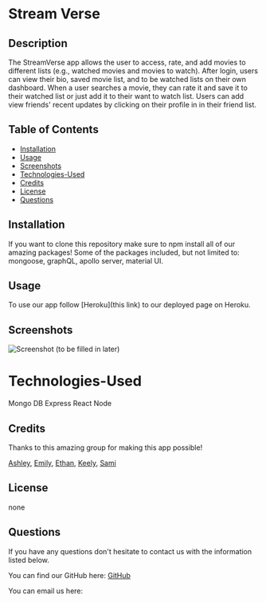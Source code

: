 # Stream Verse

## Description

The StreamVerse app allows the user to access, rate, and add movies to different lists (e.g., watched movies and movies to watch). After login, users can view their bio, saved movie list, and to be watched lists on their own dashboard. When a user searches a movie, they can rate it and save it to their watched list or just add it to their want to watch list. Users can add view friends' recent updates by clicking on their profile in in their friend list. 

## Table of Contents
* [Installation](#installation)
* [Usage](#usage)
* [Screenshots](#screenshots)
* [Technologies-Used](#technologies-used)
* [Credits](#credits)
* [License](#license)
* [Questions](#questions)

## Installation

If you want to clone this repository make sure to npm install all of our amazing packages! Some of the packages included, but not limited to: mongoose, graphQL, apollo server, material UI.

## Usage

To use our app follow [Heroku](this link) to our deployed page on Heroku.


## Screenshots

![Screenshot]() (to be filled in later)

# Technologies-Used

Mongo DB
Express
React
Node

## Credits
Thanks to this amazing group for making this app possible!

[Ashley](https://github.com/Ashleyg5),
[Emily](https://github.com/emilymclean94),
[Ethan](https://github.com/EGARRISXN),
[Keely](https://github.com/keelyybug),
[Sami](https://github.com/sweetkloid)


## License
none

## Questions
If you have any questions don't hesitate to contact us with the information listed below.

You can find our GitHub here: [GitHub](https://github.com/emilymclean94/stream_verse)

You can email us here: 